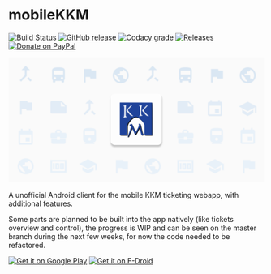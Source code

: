 # mobileKKM
[![Build Status](https://build.codebucket.de/api/badges/divadsn/mobileKKM-native/status.svg)](https://build.codebucket.de/divadsn/mobileKKM-native)
[![GitHub release](https://img.shields.io/github/release/divadsn/mobileKKM-native/all.svg)](https://github.com/divadsn/mobileKKM-native/releases)
[![Codacy grade](https://img.shields.io/codacy/grade/d82b7099e5a14291bdb8ee0cfeeebd5e.svg)](https://app.codacy.com/project/divadsn/mobileKKM-native)
[![Releases](https://img.shields.io/badge/telegram-%40mobilekkmci-blue.svg)](https://t.me/mobilekkmci)
[![Donate on PayPal](https://img.shields.io/badge/PayPal-Donate%20Now-brightgreen.svg)](https://paypal.me/divadsn)

![mobileKKM](banner.png)

A unofficial Android client for the mobile KKM ticketing webapp, with additional features.

Some parts are planned to be built into the app natively (like tickets overview and control), the progress is WIP and can be seen on the master branch during the next few weeks, for now the code needed to be refactored.

<a href="https://play.google.com/store/apps/details?id=de.codebucket.mkkm">
<img src="https://play.google.com/intl/en_us/badges/images/generic/en_badge_web_generic.png" height="70" alt="Get it on Google Play"/></a>
<a href="https://f-droid.org/packages/de.codebucket.mkkm/" target="_blank">
<img src="https://f-droid.org/badge/get-it-on.png" alt="Get it on F-Droid" height="70"/></a>
